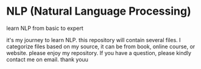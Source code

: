 # NLP (Natural Language Processing)
learn NLP from basic to expert

it's my journey to learn NLP. this repository will contain several files. I categorize files based on my source, it can be from book, online course, or website. please enjoy my repository. If you have a question, please kindly contact me on email. thank youu
